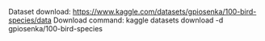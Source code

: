 Dataset download: https://www.kaggle.com/datasets/gpiosenka/100-bird-species/data
Download command: kaggle datasets download -d gpiosenka/100-bird-species
